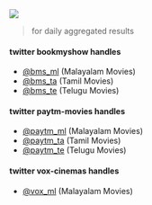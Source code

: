 <img src="https://healthchecks.io/badge/5db5179f-a059-425b-86f2-8fb9c6/rxjUdNU6-2.svg"/>

> for daily aggregated results

#### twitter bookmyshow handles

- [@bms_ml](https://twitter.com/bms_ml) (Malayalam Movies)
- [@bms_ta](https://twitter.com/bms_ta) (Tamil Movies)
- [@bms_te](https://twitter.com/bms_te) (Telugu Movies)

#### twitter paytm-movies handles

- [@paytm_ml](https://twitter.com/paytm_ml) (Malayalam Movies)
- [@paytm_ta](https://twitter.com/paytm_ta) (Tamil Movies)
- [@paytm_te](https://twitter.com/paytm_te) (Telugu Movies)

#### twitter vox-cinemas handles

- [@vox_ml](https://twitter.com/vox_ml) (Malayalam Movies)
